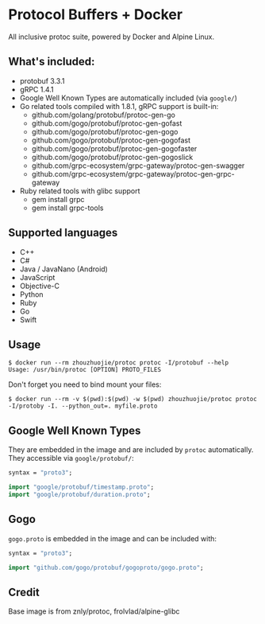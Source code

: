 # Protocol Buffers + Docker
All inclusive protoc suite, powered by Docker and Alpine Linux.

## What's included:
- protobuf 3.3.1
- gRPC 1.4.1
- Google Well Known Types are automatically included (via `google/`)
- Go related tools compiled with 1.8.1, gRPC support is built-in:
  - github.com/golang/protobuf/protoc-gen-go
  - github.com/gogo/protobuf/protoc-gen-gofast
  - github.com/gogo/protobuf/protoc-gen-gogo
  - github.com/gogo/protobuf/protoc-gen-gogofast
  - github.com/gogo/protobuf/protoc-gen-gogofaster
  - github.com/gogo/protobuf/protoc-gen-gogoslick
  - github.com/grpc-ecosystem/grpc-gateway/protoc-gen-swagger
  - github.com/grpc-ecosystem/grpc-gateway/protoc-gen-grpc-gateway
- Ruby related tools with glibc support
  - gem install grpc
  - gem install grpc-tools

## Supported languages
- C++
- C#
- Java / JavaNano (Android)
- JavaScript
- Objective-C
- Python
- Ruby
- Go
- Swift

## Usage
```
$ docker run --rm zhouzhuojie/protoc protoc -I/protobuf --help
Usage: /usr/bin/protoc [OPTION] PROTO_FILES
```

Don't forget you need to bind mount your files:
```
$ docker run --rm -v $(pwd):$(pwd) -w $(pwd) zhouzhuojie/protoc protoc -I/protoby -I. --python_out=. myfile.proto
```

## Google Well Known Types
They are embedded in the image and are included by `protoc` automatically.
They accessible via `google/protobuf/`:
```protobuf
syntax = "proto3";

import "google/protobuf/timestamp.proto";
import "google/protobuf/duration.proto";
```

## Gogo
`gogo.proto` is embedded in the image and can be included with:
```protobuf
syntax = "proto3";

import "github.com/gogo/protobuf/gogoproto/gogo.proto";
```

## Credit
Base image is from znly/protoc, frolvlad/alpine-glibc

